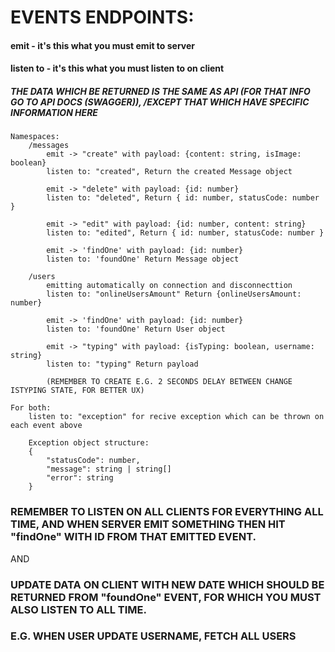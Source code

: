 # EVENTS ENDPOINTS:

#### emit - it's this what you must emit to server

#### listen to - it's this what you must listen to on client

##### THE DATA WHICH BE RETURNED IS THE SAME AS API (FOR THAT INFO GO TO API DOCS (SWAGGER)), /EXCEPT THAT WHICH HAVE SPECIFIC INFORMATION HERE

```
Namespaces:
    /messages
        emit -> "create" with payload: {content: string, isImage: boolean}
        listen to: "created", Return the created Message object
        
        emit -> "delete" with payload: {id: number}
        listen to: "deleted", Return { id: number, statusCode: number }
        
        emit -> "edit" with payload: {id: number, content: string}
        listen to: "edited", Return { id: number, statusCode: number }
        
        emit -> 'findOne' with payload: {id: number}
        listen to: 'foundOne' Return Message object
             
    /users
        emitting automatically on connection and disconnecttion
        listen to: "onlineUsersAmount" Return {onlineUsersAmount: number}
        
        emit -> 'findOne' with payload: {id: number}
        listen to: 'foundOne' Return User object
        
        emit -> "typing" with payload: {isTyping: boolean, username: string}
        listen to: "typing" Return payload
        
        (REMEMBER TO CREATE E.G. 2 SECONDS DELAY BETWEEN CHANGE ISTYPING STATE, FOR BETTER UX)
        
For both:
    listen to: "exception" for recive exception which can be thrown on each event above
    
    Exception object structure:
    {
        "statusCode": number,
        "message": string | string[]
        "error": string 
    }
```

### REMEMBER TO LISTEN ON ALL CLIENTS FOR EVERYTHING ALL TIME, AND WHEN SERVER EMIT SOMETHING THEN HIT "findOne" WITH ID FROM THAT EMITTED EVENT.

AND

### UPDATE DATA ON CLIENT WITH NEW DATE WHICH SHOULD BE RETURNED FROM "foundOne" EVENT, FOR WHICH YOU MUST ALSO LISTEN TO ALL TIME.

### E.G. WHEN USER UPDATE USERNAME, FETCH ALL USERS 
